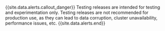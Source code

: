 {{site.data.alerts.callout_danger}}
Testing releases are intended for testing and experimentation only. Testing releases are not recommended for production use, as they can lead to data corruption, cluster unavailability, performance issues, etc.
{{site.data.alerts.end}}
